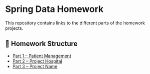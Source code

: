 # Spring Data Homework

This repository contains links to the different parts of the homework projects.

## 📁 Homework Structure

- [Part 1 – Patient Management](https://github.com/MoBourhym/ORM-JPA-Hibernate-Spring-Data)
- [Part 2 – Project Hospital](https://github.com/MoBourhym/ORM-JPA-Hibernate-Spring-Data-Part-2)
- [Part 3 – Project Name](https://github.com/YourUsername/yet-another-project)
